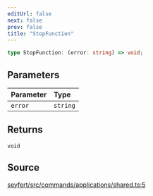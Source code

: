 ```yaml
---
editUrl: false
next: false
prev: false
title: "StopFunction"
---
```


```ts
type StopFunction: (error: string) => void;
```

## Parameters

| Parameter | Type |
| :------ | :------ |
| `error` | `string` |

## Returns

`void`

## Source

[seyfert/src/commands/applications/shared.ts:5](https://github.com/potoland/potocuit/blob/e332d7a/src/commands/applications/shared.ts#L5)
